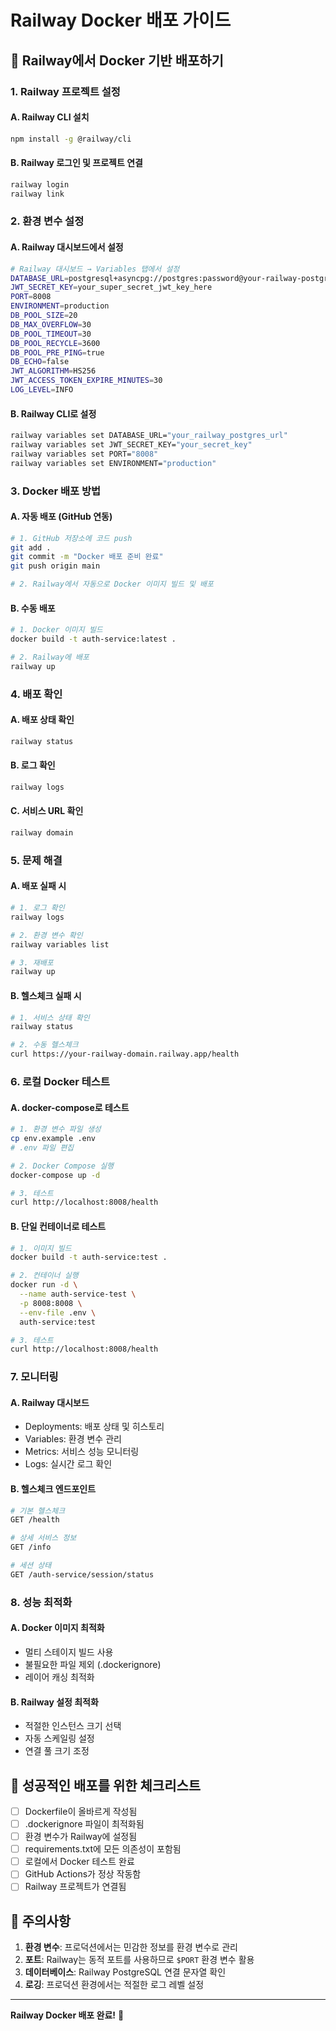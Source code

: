 # Railway Docker 배포 가이드

## 🚀 Railway에서 Docker 기반 배포하기

### 1. Railway 프로젝트 설정

#### A. Railway CLI 설치
```bash
npm install -g @railway/cli
```

#### B. Railway 로그인 및 프로젝트 연결
```bash
railway login
railway link
```

### 2. 환경 변수 설정

#### A. Railway 대시보드에서 설정
```bash
# Railway 대시보드 → Variables 탭에서 설정
DATABASE_URL=postgresql+asyncpg://postgres:password@your-railway-postgres-url
JWT_SECRET_KEY=your_super_secret_jwt_key_here
PORT=8008
ENVIRONMENT=production
DB_POOL_SIZE=20
DB_MAX_OVERFLOW=30
DB_POOL_TIMEOUT=30
DB_POOL_RECYCLE=3600
DB_POOL_PRE_PING=true
DB_ECHO=false
JWT_ALGORITHM=HS256
JWT_ACCESS_TOKEN_EXPIRE_MINUTES=30
LOG_LEVEL=INFO
```

#### B. Railway CLI로 설정
```bash
railway variables set DATABASE_URL="your_railway_postgres_url"
railway variables set JWT_SECRET_KEY="your_secret_key"
railway variables set PORT="8008"
railway variables set ENVIRONMENT="production"
```

### 3. Docker 배포 방법

#### A. 자동 배포 (GitHub 연동)
```bash
# 1. GitHub 저장소에 코드 push
git add .
git commit -m "Docker 배포 준비 완료"
git push origin main

# 2. Railway에서 자동으로 Docker 이미지 빌드 및 배포
```

#### B. 수동 배포
```bash
# 1. Docker 이미지 빌드
docker build -t auth-service:latest .

# 2. Railway에 배포
railway up
```

### 4. 배포 확인

#### A. 배포 상태 확인
```bash
railway status
```

#### B. 로그 확인
```bash
railway logs
```

#### C. 서비스 URL 확인
```bash
railway domain
```

### 5. 문제 해결

#### A. 배포 실패 시
```bash
# 1. 로그 확인
railway logs

# 2. 환경 변수 확인
railway variables list

# 3. 재배포
railway up
```

#### B. 헬스체크 실패 시
```bash
# 1. 서비스 상태 확인
railway status

# 2. 수동 헬스체크
curl https://your-railway-domain.railway.app/health
```

### 6. 로컬 Docker 테스트

#### A. docker-compose로 테스트
```bash
# 1. 환경 변수 파일 생성
cp env.example .env
# .env 파일 편집

# 2. Docker Compose 실행
docker-compose up -d

# 3. 테스트
curl http://localhost:8008/health
```

#### B. 단일 컨테이너로 테스트
```bash
# 1. 이미지 빌드
docker build -t auth-service:test .

# 2. 컨테이너 실행
docker run -d \
  --name auth-service-test \
  -p 8008:8008 \
  --env-file .env \
  auth-service:test

# 3. 테스트
curl http://localhost:8008/health
```

### 7. 모니터링

#### A. Railway 대시보드
- Deployments: 배포 상태 및 히스토리
- Variables: 환경 변수 관리
- Metrics: 서비스 성능 모니터링
- Logs: 실시간 로그 확인

#### B. 헬스체크 엔드포인트
```bash
# 기본 헬스체크
GET /health

# 상세 서비스 정보
GET /info

# 세션 상태
GET /auth-service/session/status
```

### 8. 성능 최적화

#### A. Docker 이미지 최적화
- 멀티 스테이지 빌드 사용
- 불필요한 파일 제외 (.dockerignore)
- 레이어 캐싱 최적화

#### B. Railway 설정 최적화
- 적절한 인스턴스 크기 선택
- 자동 스케일링 설정
- 연결 풀 크기 조정

## 🎯 성공적인 배포를 위한 체크리스트

- [ ] Dockerfile이 올바르게 작성됨
- [ ] .dockerignore 파일이 최적화됨
- [ ] 환경 변수가 Railway에 설정됨
- [ ] requirements.txt에 모든 의존성이 포함됨
- [ ] 로컬에서 Docker 테스트 완료
- [ ] GitHub Actions가 정상 작동함
- [ ] Railway 프로젝트가 연결됨

## 🚨 주의사항

1. **환경 변수**: 프로덕션에서는 민감한 정보를 환경 변수로 관리
2. **포트**: Railway는 동적 포트를 사용하므로 `$PORT` 환경 변수 활용
3. **데이터베이스**: Railway PostgreSQL 연결 문자열 확인
4. **로깅**: 프로덕션 환경에서는 적절한 로그 레벨 설정

---

**Railway Docker 배포 완료!** 🎉

